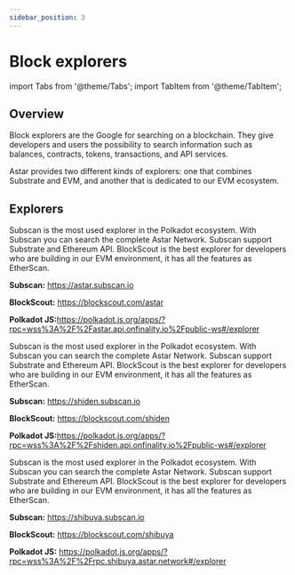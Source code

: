 ```yaml
---
sidebar_position: 3
---
```


# Block explorers

import Tabs from '@theme/Tabs';
import TabItem from '@theme/TabItem';

## Overview

Block explorers are the Google for searching on a blockchain. They give developers and users the possibility to search information such as balances, contracts, tokens, transactions, and API services.

Astar provides two different kinds of explorers: one that combines Substrate and EVM, and another that is dedicated to our EVM ecosystem.

## Explorers

<Tabs>
<TabItem value="astar" label="Astar Network" default>
<p>Subscan is the most used explorer in the Polkadot ecosystem. With Subscan you can search the complete Astar Network. Subscan support Substrate and Ethereum API. BlockScout is the best explorer for developers who are building in our EVM environment, it has all the features as EtherScan.</p>
<p><b>Subscan:</b> <a href="https://astar.subscan.io">https://astar.subscan.io</a></p>
<p><b>BlockScout:</b> <a href="https://blockscout.com/astar">https://blockscout.com/astar</a></p>
<p><b>Polkadot JS:</b><a href="https://polkadot.js.org/apps/?rpc=wss%3A%2F%2Fastar.api.onfinality.io%2Fpublic-ws#/explorer">https://polkadot.js.org/apps/?rpc=wss%3A%2F%2Fastar.api.onfinality.io%2Fpublic-ws#/explorer</a></p>

</TabItem>
<TabItem value="shiden" label="Shiden Network">
<p>Subscan is the most used explorer in the Polkadot ecosystem. With Subscan you can search the complete Astar Network. Subscan support Substrate and Ethereum API. BlockScout is the best explorer for developers who are building in our EVM environment, it has all the features as EtherScan.</p>
<p><b>Subscan:</b> <a href="https://shiden.subscan.io">https://shiden.subscan.io</a></p>
<p><b>BlockScout:</b> <a href="https://blockscout.com/shiden">https://blockscout.com/shiden</a></p>
<p><b>Polkadot JS:</b><a href="https://polkadot.js.org/apps/?rpc=wss%3A%2F%2Fshiden.api.onfinality.io%2Fpublic-ws#/explorer">https://polkadot.js.org/apps/?rpc=wss%3A%2F%2Fshiden.api.onfinality.io%2Fpublic-ws#/explorer</a></p>

</TabItem>
<TabItem value="shibuya" label="Shibuya">
<p>Subscan is the most used explorer in the Polkadot ecosystem. With Subscan you can search the complete Astar Network. Subscan support Substrate and Ethereum API. BlockScout is the best explorer for developers who are building in our EVM environment, it has all the features as EtherScan.</p>
<p><b>Subscan:</b> <a href="https://shibuya.subscan.io">https://shibuya.subscan.io</a></p>
<p><b>BlockScout:</b> <a href="https://blockscout.com/shibuya">https://blockscout.com/shibuya</a></p>
<p><b>Polkadot JS:</b> <a href="https://polkadot.js.org/apps/?rpc=wss%3A%2F%2Frpc.shibuya.astar.network#/explorer">https://polkadot.js.org/apps/?rpc=wss%3A%2F%2Frpc.shibuya.astar.network#/explorer</a></p>

</TabItem>
</Tabs>

